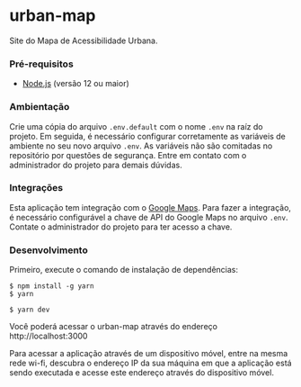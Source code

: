 # urban-map

Site do Mapa de Acessibilidade Urbana.

### Pré-requisitos

- [Node.js](https://nodejs.org) (versão 12 ou maior)


### Ambientação
Crie uma cópia do arquivo `.env.default` com o nome `.env` na raíz do projeto. Em seguida, é necessário configurar corretamente as variáveis de ambiente no seu novo arquivo `.env`. As variáveis não são comitadas no repositório por questões de segurança. Entre em contato com o administrador do projeto para demais dúvidas.

### Integrações
Esta aplicação tem integração com o [Google Maps](https://developers.google.com/maps/documentation/javascript/tutorial). Para fazer a integração, é necessário configurável a chave de API do Google Maps no arquivo `.env`. Contate o administrador do projeto para ter acesso a chave.


### Desenvolvimento

Primeiro, execute o comando de instalação de dependências:
```
$ npm install -g yarn
$ yarn
```

```
$ yarn dev
```

Você poderá acessar o urban-map através do endereço http://localhost:3000

Para acessar a aplicação através de um dispositivo móvel, entre na mesma rede wi-fi, descubra o endereço IP da sua máquina em que a aplicação está sendo executada e acesse este endereço através do dispositivo móvel.
